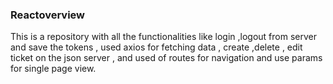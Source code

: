 ### Reactoverview
 
This is a repository with all the functionalities like login ,logout from server and save the tokens , used axios for fetching data , create ,delete , edit ticket on the json server , and used of routes for navigation and use params for single page view.

